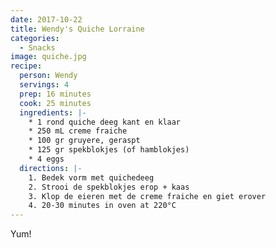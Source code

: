```yaml
---
date: 2017-10-22
title: Wendy's Quiche Lorraine
categories:
  - Snacks
image: quiche.jpg
recipe:
  person: Wendy
  servings: 4
  prep: 16 minutes
  cook: 25 minutes
  ingredients: |-
    * 1 rond quiche deeg kant en klaar
    * 250 mL creme fraiche
    * 100 gr gruyere, geraspt
    * 125 gr spekblokjes (of hamblokjes)
    * 4 eggs
  directions: |-
    1. Bedek vorm met quichedeeg
    2. Strooi de spekblokjes erop + kaas
    3. Klop de eieren met de creme fraiche en giet erover
    4. 20-30 minutes in oven at 220°C
---
```


Yum!
